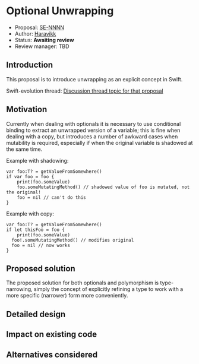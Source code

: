 # Optional Unwrapping

* Proposal: [SE-NNNN](NNNN-type-narrowing.md)
* Author: [Haravikk](https://github.com/haravikk)
* Status: **Awaiting review**
* Review manager: TBD

## Introduction

This proposal is to introduce unwrapping as an explicit concept in Swift.

Swift-evolution thread: [Discussion thread topic for that proposal](http://news.gmane.org/gmane.comp.lang.swift.evolution)

## Motivation

Currently when dealing with optionals it is necessary to use conditional binding to extract an unwrapped version of a variable; this is fine when dealing with a copy, but introduces a number of awkward cases when mutability is required, especially if when the original variable is shadowed at the same time.

Example with shadowing:
```
var foo:T? = getValueFromSomewhere()
if var foo = foo {
	print(foo.someValue)
	foo.someMutatingMethod() // shadowed value of foo is mutated, not the original!
	foo = nil // can't do this
}
```

Example with copy:
```
var foo:T? = getValueFromSomewhere()
if let thisFoo = foo {
	print(foo.someValue)
  foo!.someMutatingMethod() // modifies original
  foo = nil // now works
}
```

## Proposed solution

The proposed solution for both optionals and polymorphism is type-narrowing, simply the concept of explicitly refining a type to work with a more specific (narrower) form more conveniently.

## Detailed design


## Impact on existing code


## Alternatives considered


